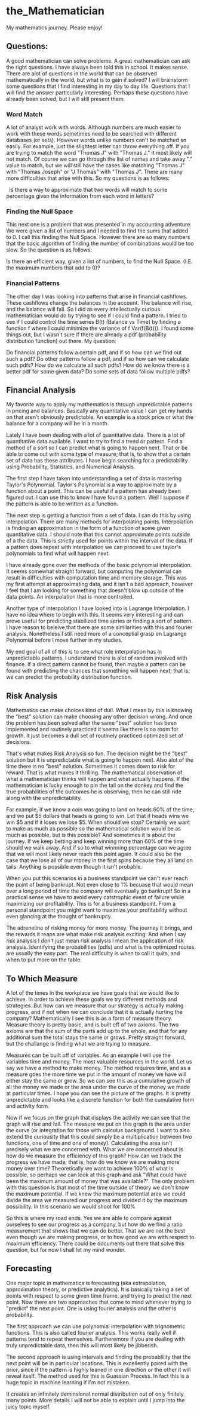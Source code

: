 # the_Mathematician

My mathematics journey. Please enjoy!

## Questions:

A good mathematician can solve problems. A great mathematician can ask the right questions. I have always been told this in school. It makes sense. There are alot of questions in the world that can be observed mathematically in the world, but what is to gain if solved? I will brainstorm some questions that I find interesting in my day to day life. Questions that I will find the answer particularly interesting. Perhaps these questions have already been solved, but I will still present them.

### Word Match
A lot of analyst work with words. Although numbers are much easier to work with these words sometimes need to be searched with different databases (or sets). However words unlike numbers can't be matched so easily. For example, just the slightest letter can throw everything off. If you are trying to match the word "Thomas J" with "Thomas J." it most likely will not match. Of course we can go through the list of names and take away "." value to match, but we will still have the cases like matching "Thomas J" with "Thomas Joseph" or "J Thomas" with "Thomas J". There are many more difficulties that arise with this. So my questions is as follows:

   Is there a way to approximate that two words will match to some percentage given the information from each word in letters?

### Finding the Null Space
This next one is a problem that was presented in my accounting adventure. We were given a list of numbers and I needed to find the sums that added to 0. I call this finding the Null Space. However there are so many numbers that the basic algorithm of finding the number of combinations would be too slow. So the question is as follows:

   Is there an efficient way, given a list of numbers, to find the Null Space. (I.E. the maximum numbers that add to 0)?
    
### Financial Patterns
The other day I was looking into patterns that arise in financial cashflows. These cashflows change the balances in the account. The balance will rise, and the balance will fall. So I did as every intellectually curious mathematician would do by trying to see if I could find a pattern. I tried to see if I could control the time series B(t) (Balance vs Time) by finding a function f where I could minimize the variance of f Var(f(B(t))). I found some things out, but I wasn't sure if there are already a pdf (probability distribution function) out there. My question:

   Do financial patterns follow a certain pdf, and if so how can we find out such a pdf?
   Do other patterns follow a pdf, and if so how can we calculate such pdfs?
   How do we calculate all such pdfs? 
   How do we know there is a better pdf for some given data? 
   Do some sets of data follow multiple pdfs?
   
## Financial Analysis

My favorite way to apply my mathematics is through unpredictable patterns in pricing and balances. Basically any quantitative value I can get my hands on that aren't obviously predictable. An example is a stock price or what the balance for a company will be in a month. 

Lately I have been dealing with a lot of quantitative data. There is a lot of quantitative data available. I want to try to find a trend or pattern. Find a method of a sort so I can predict what is going to happen next. That or be able to come out with some type of measure; that is, to show that a certain set of data has these attributes. I have begin searching for a predictability using Probability, Statistics, and Numerical Analysis. 

The first step I have taken into understanding a set of data is mastering Taylor's Polynomial. Taylor's Polynomial is a way to approximate by a function about a point. This can be useful if a pattern has already been figured out. I can use this to know I have found a pattern. Well I suppose if the pattern is able to be written as a function.

The next step is getting a function from a set of data. I can do this by using interpolation. There are many methods for interpolating points. Interpolation is finding an approximation in the form of a function of some given quantitative data. I should note that this cannot approximate points outside of a the data. This is strictly used for points within the interval of the data. If a pattern does repeat with interpolation we can proceed to use taylor's polynomials to find what will happen next. 

I have already gone over the methods of the basic polynomial interpolation. It seems somewhat straight forward, but computing the polynomial can result in difficulties with computation time and memory storage. This was my first attempt at approximating data, and it isn't a bad approach, however I feel that I am looking for something that doesn't blow up outside of the data points. An interpolation that is more controlled.

Another type of interpolation I have looked into is Lagrange Interpolation. I have no idea where to begin with this. It seems very interesting and can prove useful for predicting stabilized time series or finding a sort of pattern. I have reason to beleive that there are some similarities with this and fourier analysis. Nonetheless I still need more of a conceptial grasp on Lagrange Polynomial before I move further in my studies.

My end goal of all of this is to see what role interpolation has in unpredictable patterns. I understand there is alot of random involved with finance. If a direct pattern cannot be found, then maybe a pattern can be found with predicting the chances that something will happen next; that is, we can predict the probability distribution function.

## Risk Analysis

Mathematics can make choices kind of dull. What I mean by this is knowing the "best" solution can make choosing any other decision wrong. And once the problem has been solved after the same "best" solution has been implemented and routinely practiced it seems like there is no room for growth. It just becomes a dull set of routinely practiced optimized set of decisions. 

That's what makes Risk Analysis so fun. The decision might be the "best" solution but it is unpredictable what is going to happen next. Also alot of the time there is no "best" solution. Sometimes it comes down to risk for reward. That is what makes it thrilling. The mathematical observation of what a mathematician thinks will happen and what actually happens. If the mathematician is lucky enough to pin the tail on the donkey and find the true probabilities of the outcomes he is observing, then he can still ride along with the unpredictability. 

For example, if we know a coin was going to land on heads 60% of the time, and we put $5 dollars that heads is going to win. Let that if heads wins we win $5 and if it loses we lose $5. When should we stop? Certainly we want to make as much as possible so the mathematical solution would be as much as possible, but is this possible? And sometimes it is about the journey. If we keep betting and keep winning more than 60% of the time should we walk away. And if so to what winnning percentage can we agree that we will most likely never reach this point again. It could also be the case that we lose all of our money in the first spins because they all land on tails. Anything is possible even though it isn't probable.

When you put this scenarios in a business standpoint we can't ever reach the point of being bankrupt. Not even close to 1% becuase that would mean over a long period of time the company will eventually go bankrupt! So in a practical sense we have to avoid every catstrophic event of failure while maximizing our profitability. This is for a business standpoint. From a personal standpoint you might want to maximize your profitability without even glancing at the thought of bankrupcy.

The adreneline of risking money for more money. The journey it brings, and the rewards it reaps are what make risk analysis exciting. And when I say risk analysis I don't just mean risk analysis I mean the application of risk analysis. Identifying the probabilities (pdfs) and what is the optimized routes are usually the easy part. The real difficulty is when to call it quits, and when to put more on the table.

## To Which Measure

A lot of the times in the workplace we have goals that we would like to achieve. In order to achieve these goals we try different methods and strategies. But how can we measure that our strategy is actually making progress, and if not when we can conclude that it is actually hurting the company? Mathematically I see this is as a form of measure theory. Measure theory is pretty basic, and is built off of two axioms. The two axioms are that the sum of the parts add up to the whole, and that for any additional sum the total stays the same or grows. Pretty straight forward, but the challange is finding what we are trying to measure.

Measures can be built off of variables. As an example I will use the variables time and money. The most valuable resources in the world. Let us say we have a method to make money. The method requires time, and as a measure goes the more time we put in the amount of money we have will either stay the same or grow. So we can see this as a cumulative growth of all the money we made or the area under the curve of the money we made at particular times. I hope you can see the picture of the graphs. It is pretty unpredictable and looks like a discrete function for both the cumulative form and activity form.

Now if we focus on the graph that displays the activity we can see that the graph will rise and fall. The measure we put on this graph is the area under the curve (or integration for those with calculus background. I want to also extend the curiousity that this could simply be a multiplication between two functions, one of time and one of money). Calculating the area isn't precisely what we are concerned with. What we are concerned about is how do we measure the efficiency of this graph? How can we track the progress we have made; that is, how do we know we are making more money over time? Theoretically we want to achieve 100% of what is possible, so perhaps we can look at this graph and ask "What could have been the maximum amount of money that was available?". The only problem with this question is that most of the time outside of theory we don't know the maximum potential. If we knew the maximum potential area we could divide the area we measured our progress and divided it by the maximum possibility. In this scenario we would shoot for 100%

So this is where my road ends. Yes we are able to compare against ourselves to see our progress as a company, but how do we find a ratio measurement that shows that we can do better. That we are not the best even though we are making progress, or to how good we are with respect to maximum efficiency. There could be documents out there that solve this question, but for now I shall let my mind wonder.

## Forecasting

One major topic in mathematics is forecasting (aka extrapolation, approximation theory, or predictive analytics). It is basically taking a set of points with respect to some given time frame, and trying to predict the next point. Now there are two approaches that come to mind whenever trying to "predict" the next point. One is using fourier analysis and the other is probability.

The first approach we can use polynomial interpolation with trignometric functions. This is also called fourier analysis. This works really well if patterns tend to repeat themselves. Furtheremore if you are dealing with truly unpredictable data, then this will most likely be jibberish. 

The second approach is using intervals and finding the probablility that the next point will be in particular locations. This is excellently paired with the prior, since if the pattern is highly leaned in one direction or the other it will reveal itself. The method used for this is Guassian Process. In fact this is a huge topic in machine learning if I'm not mistaken. 

It creates an infinitely deminsional normal distribution out of only finitely many points. More details I will not be able to explain until I jump into the juicy topic myself.
